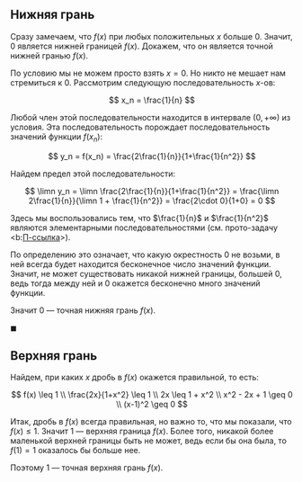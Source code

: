 ## Нижняя грань

Сразу замечаем, что $f(x)$ при любых положительных $x$ больше $0$. Значит, $0$ является нижней границей $f(x)$. Докажем, что он является точной нижней гранью $f(x)$.

По условию мы не можем просто взять $x=0$. Но никто не мешает нам стремиться к $0$. Рассмотрим следующую последовательность $x$-ов:

$$ x_n = \frac{1}{n} $$

Любой член этой последовательности находится в интервале $(0,+\infty)$ из условия. Эта последовательность порождает последовательность значений функции $f(x_n)$:

$$ y_n = f(x_n) = \frac{2\frac{1}{n}}{1+\frac{1}{n^2}} $$

Найдем предел этой последовательности:

$$ \limn y_n = \limn \frac{2\frac{1}{n}}{1+\frac{1}{n^2}} = \frac{\limn 2\frac{1}{n}}{\limn 1 + \frac{1}{n^2}} = \frac{2\cdot 0}{1+0} = 0 $$

Здесь мы воспользовались тем, что $\frac{1}{n}$ и $\frac{1}{n^2}$ являются элементарными последовательностями (см. прото-задачу <b:[П-ссылка](advanced/proto/sequence-lim/elementary)>).

По определению это означает, что какую окрестность $0$ не возьми, в ней всегда будет находится бесконечное число значений функции. Значит, не может существовать никакой нижней границы, большей $0$, ведь тогда между ней и $0$ окажется бесконечно много значений функции.

Значит $0$ — точная нижняя грань $f(x)$.

$\blacksquare$

## Верхняя грань

Найдем, при каких $x$ дробь в $f(x)$ окажется правильной, то есть:

$$ f(x) \leq 1 \\ \frac{2x}{1+x^2} \leq 1 \\ 2x \leq 1 + x^2 \\ x^2 - 2x + 1 \geq 0 \\ (x-1)^2 \geq 0 $$

Итак, дробь в $f(x)$ всегда правильная, но важно то, что мы показали, что $f(x) \leq 1$. Значит $1$ — верхняя граница $f(x)$. Более того, никакой более маленькой верхней границы быть не может, ведь если бы она была, то $f(1) = 1$ оказалось бы больше нее.

Поэтому $1$ — точная верхняя грань $f(x)$.
